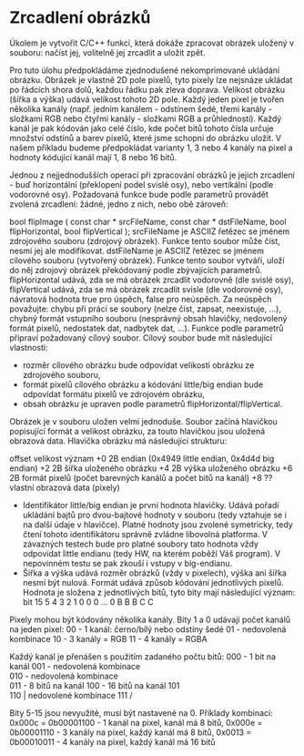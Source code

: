 # Zrcadlení obrázků

Úkolem je vytvořit C/C++ funkci, která dokáže zpracovat obrázek uložený v souboru: načíst jej, volitelně jej zrcadlit a uložit zpět.

Pro tuto úlohu předpokládáme zjednodušené nekomprimované ukládání obrázku. Obrázek je vlastně 2D pole pixelů, tyto pixely lze nejsnáze ukládat po řádcích shora dolů, každou řádku pak zleva doprava. Velikost obrázku (šířka a výška) udává velikost tohoto 2D pole. Každý jeden pixel je tvořen několika kanály (např. jedním kanálem - odstínem šedé, třemi kanály - složkami RGB nebo čtyřmi kanály - složkami RGB a průhledností). Každý kanál je pak kódován jako celé číslo, kde počet bitů tohoto čísla určuje množství odstínů a barev pixelů, které jsme schopni do obrázku uložit. V našem příkladu budeme předpokládat varianty 1, 3 nebo 4 kanály na pixel a hodnoty kódující kanál mají 1, 8 nebo 16 bitů.



Jednou z nejjednodušších operací při zpracování obrázků je jejich zrcadlení - buď horizontální (překlopení podel svislé osy), nebo vertikální (podle vodorovné osy). Požadovaná funkce bude podle parametrů provádět zvolená zrcadlení: žádné, jedno z nich, nebo obě zároveň:

bool flipImage ( const char * srcFileName, 
                 const char * dstFileName, 
                 bool         flipHorizontal,
                 bool         flipVertical );
srcFileName
je ASCIIZ řetězec se jménem zdrojového souboru (zdrojový obrázek). Funkce tento soubor může číst, nesmí jej ale modifikovat.
dstFileName
je ASCIIZ řetězec se jménem cílového souboru (vytvořený obrázek). Funkce tento soubor vytváří, uloží do něj zdrojový obrázek překódovaný podle zbývajících parametrů.
flipHorizontal
udává, zda se má obrázek zrcadlit vodorovně (dle svislé osy),
flipVertical
udává, zda se má obrázek zrcadlit svisle (dle vodorovné osy),
návratová hodnota
true pro úspěch, false pro neúspěch. Za neúspěch považujte:
chybu při práci se soubory (nelze číst, zapsat, neexistuje, ...),
chybný formát vstupního souboru (nesprávný obsah hlavičky, nedovolený formát pixelů, nedostatek dat, nadbytek dat, ...).
Funkce podle parametrů připraví požadovaný cílový soubor. Cílový soubor bude mít následující vlastnosti:

* rozměr cílového obrázku bude odpovídat velikosti obrázku ze zdrojového souboru,
* formát pixelů cílového obrázku a kódování little/big endian bude odpovídat formátu pixelů ve zdrojovém obrázku,
* obsah obrázku je upraven podle parametrů flipHorizontal/flipVertical.

Obrázek je v souboru uložen velmi jednoduše. Soubor začíná hlavičkou popisující formát a velikost obrázku, za touto hlavičkou jsou uložená obrazová data. Hlavička obrázku má následující strukturu:

offset   velikost     význam
+0       2B           endian (0x4949 little endian, 0x4d4d big endian)
+2       2B           šířka uloženého obrázku
+4       2B           výška uloženého obrázku
+6       2B           formát pixelů (počet barevných kanálů a počet bitů na kanál)
+8       ??           vlastní obrazová data (pixely)

* Identifikátor little/big endian je první hodnota hlavičky. Udává pořadí ukládání bajtů pro dvou-bajtové hodnoty v souboru (tedy vztahuje se i na další údaje v hlavičce). Platné hodnoty jsou zvolené symetricky, tedy čtení tohoto identifikátoru správně zvládne libovolná platforma. V závazných testech bude pro platné soubory tato hodnota vždy odpovídat little endianu (tedy HW, na kterém poběží Váš program). V nepovinném testu se pak zkouší i vstupy v big-endianu.
* Šířka a výška udává rozměr obrázků (vždy v pixelech), výška ani šířka nesmí být nulová.
Formát udává způsob kódování jednotlivých pixelů. Hodnota je složena z jednotlivých bitů, tyto bity mají následující význam:
    bit  15            5 4 3 2 1 0
         0 0    ...    0 B B B C C
   
Pixely mohou být kódovány několika kanály. Bity 1 a 0 udávají počet kanálů na jeden pixel:
    00 - 1 kanál: černo/bílý  nebo odstíny šedé
    01 - nedovolená kombinace
    10 - 3 kanály = RGB
    11 - 4 kanály = RGBA
   
Každý kanál je přenášen s použitím zadaného počtu bitů:
    000 -  1 bit na kanál
    001 -  nedovolená kombinace  
    010 -  nedovolená kombinace  
    011 -  8 bitů na kanál
    100 - 16 bitů na kanál
    101 \
    110  | nedovolené kombinace 
    111 /
   
Bity 5-15 jsou nevyužité, musí být nastavené na 0. Příklady kombinací:
   0x000c = 0b00001100 - 1 kanál na pixel, kanál má 8 bitů,
   0x000e = 0b00001110 - 3 kanály na pixel, každý kanál má 8 bitů,
   0x0013 = 0b00010011 - 4 kanály na pixel, každý kanál má 16 bitů